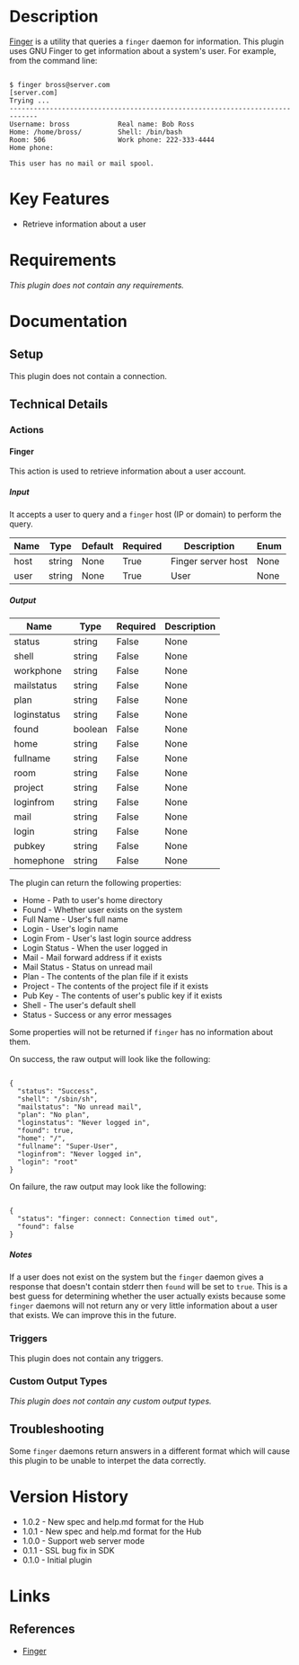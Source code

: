 # Description

[Finger](https://linux.die.net/man/1/finger) is a utility that queries a `finger` daemon for information. This plugin uses GNU Finger to get information about a system's user.
For example, from the command line:

```

$ finger bross@server.com
[server.com]
Trying ...
-----------------------------------------------------------------------------
Username: bross            Real name: Bob Ross
Home: /home/bross/         Shell: /bin/bash
Room: 506                  Work phone: 222-333-4444
Home phone:

This user has no mail or mail spool.

```

# Key Features

* Retrieve information about a user

# Requirements

_This plugin does not contain any requirements._

# Documentation

## Setup

This plugin does not contain a connection.

## Technical Details

### Actions

#### Finger

This action is used to retrieve information about a user account.

##### Input

It accepts a user to query and a `finger` host (IP or domain) to perform the query.

|Name|Type|Default|Required|Description|Enum|
|----|----|-------|--------|-----------|----|
|host|string|None|True|Finger server host|None|
|user|string|None|True|User|None|

##### Output

|Name|Type|Required|Description|
|----|----|--------|-----------|
|status|string|False|None|
|shell|string|False|None|
|workphone|string|False|None|
|mailstatus|string|False|None|
|plan|string|False|None|
|loginstatus|string|False|None|
|found|boolean|False|None|
|home|string|False|None|
|fullname|string|False|None|
|room|string|False|None|
|project|string|False|None|
|loginfrom|string|False|None|
|mail|string|False|None|
|login|string|False|None|
|pubkey|string|False|None|
|homephone|string|False|None|

The plugin can return the following properties:

* Home - Path to user's home directory
* Found - Whether user exists on the system
* Full Name - User's full name
* Login - User's login name
* Login From - User's last login source address
* Login Status - When the user logged in
* Mail - Mail forward address if it exists
* Mail Status - Status on unread mail
* Plan - The contents of the plan file if it exists
* Project - The contents of the project file if it exists
* Pub Key - The contents of user's public key if it exists
* Shell - The user's default shell
* Status - Success or any error messages

Some properties will not be returned if `finger` has no information about them.

On success, the raw output will look like the following:

```

{
  "status": "Success",
  "shell": "/sbin/sh",
  "mailstatus": "No unread mail",
  "plan": "No plan",
  "loginstatus": "Never logged in",
  "found": true,
  "home": "/",
  "fullname": "Super-User",
  "loginfrom": "Never logged in",
  "login": "root"
}

```

On failure, the raw output may look like the following:

```

{
  "status": "finger: connect: Connection timed out",
  "found": false
}

```

##### Notes

If a user does not exist on the system but the `finger` daemon gives a response that doesn't contain stderr then `found` will be set to `true`.
This is a best guess for determining whether the user actually exists because some `finger` daemons will not return any or very little information
about a user that exists. We can improve this in the future.

### Triggers

This plugin does not contain any triggers.

### Custom Output Types

_This plugin does not contain any custom output types._

## Troubleshooting

Some `finger` daemons return answers in a different format which will cause this plugin to be unable to interpet the data correctly.

# Version History

* 1.0.2 - New spec and help.md format for the Hub
* 1.0.1 - New spec and help.md format for the Hub
* 1.0.0 - Support web server mode
* 0.1.1 - SSL bug fix in SDK
* 0.1.0 - Initial plugin

# Links

## References

* [Finger](https://linux.die.net/man/1/finger)


